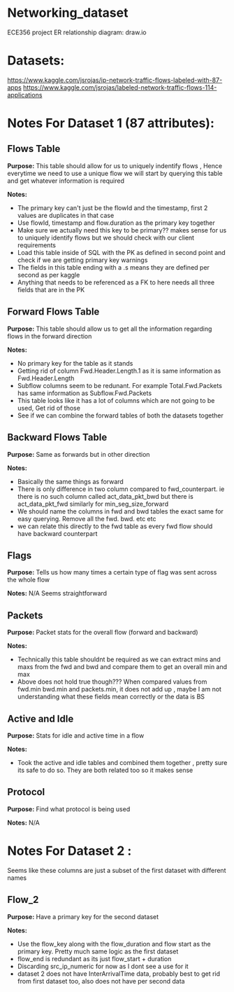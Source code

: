 # Networking_dataset
ECE356 project
ER relationship diagram: draw.io
# Datasets:
https://www.kaggle.com/jsrojas/ip-network-traffic-flows-labeled-with-87-apps
https://www.kaggle.com/jsrojas/labeled-network-traffic-flows-114-applications

# Notes For Dataset 1 (87 attributes):

## Flows Table

__Purpose:__
This table should allow for us to uniquely indentify flows , Hence everytime we need to use a unique flow we will start by querying this table and get whatever information is required

__Notes:__
* The primary key can't just be the flowId and the timestamp, first 2 values are duplicates in that case
* Use flowId, timestamp and flow.duration as the primary key together
* Make sure we actually need this key to be primary?? makes sense for us to uniquely identify flows but we should check with our client requirements
* Load this table inside of SQL with the PK as defined in second point and check if we are getting primary key warnings
* The fields in this table ending with a .s means they are defined per second as per kaggle
* Anything that needs to be referenced as a FK to here needs all three fields that are in the PK


## Forward Flows Table

__Purpose:__ This table should allow us to get all the information regarding flows in the forward direction

__Notes:__
* No primary key for the table as it stands
* Getting rid of column Fwd.Header.Length.1 as it is same information as Fwd.Header.Length
* Subflow columns seem to be redunant. For example Total.Fwd.Packets has same information as Subflow.Fwd.Packets
* This table looks like it has a lot of columns which are not going to be used, Get rid of those
* See if we can combine the forward tables of both the datasets together


## Backward Flows Table

__Purpose:__ Same as forwards but in other direction

__Notes:__
* Basically the same things as forward
* There is only difference in two column compared to fwd_counterpart. ie there is no such column called act_data_pkt_bwd but there is act_data_pkt_fwd similarly for min_seg_size_forward
* We should name the columns in fwd and bwd tables the exact same for easy querying. Remove all the fwd. bwd. etc etc
* we can relate this directly to the fwd table as every fwd flow should have backward counterpart

## Flags

__Purpose:__ Tells us how many times a certain type of flag was sent across the whole flow 

__Notes:__ N/A Seems straightforward

## Packets

__Purpose:__ Packet stats for the overall flow (forward and backward)

__Notes:__
* Technically this table shouldnt be required as we can extract mins and maxs from the fwd and bwd and compare them to get an overall min and max
* Above does not hold true though??? When compared values from fwd.min bwd.min and packets.min, it does not add up , maybe I am not understanding what these fields mean correctly or the data is BS


## Active and Idle

__Purpose:__ Stats for idle and active time in a flow

__Notes:__
* Took the active and idle tables and combined them together , pretty sure its safe to do so. They are both related too so it makes sense

## Protocol

__Purpose:__ Find what protocol is being used

__Notes:__ N/A

# Notes For Dataset 2 :

Seems like these columns are just a subset of the first dataset with different names

## Flow_2
 __Purpose:__ Have a primary key for the second dataset

 __Notes:__
 * Use the flow_key along with the flow_duration and flow start as the primary key. Pretty much same logic as the first dataset
 * flow_end is redundant as its just flow_start + duration 
 * Discarding src_ip_numeric for now as I dont see a use for it
 * dataset 2 does not have InterArrivalTime data, probably best to get rid from first dataset too, also does not have per second data
 